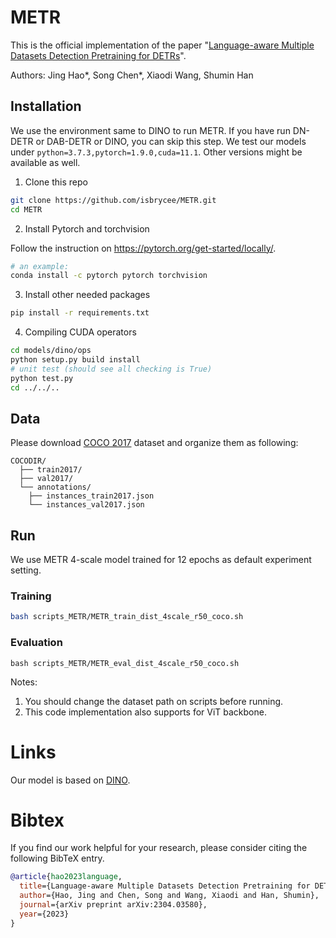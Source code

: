 # METR 

This is the official implementation of the paper "[Language-aware Multiple Datasets Detection Pretraining for DETRs](https://arxiv.org/abs/2304.03580)". 

Authors: Jing Hao*, Song Chen*, Xiaodi Wang, Shumin Han

## Installation
We use the environment same to DINO to run METR. If you have run DN-DETR or DAB-DETR or DINO, you can skip this step.
We test our models under ```python=3.7.3,pytorch=1.9.0,cuda=11.1```. Other versions might be available as well.

1. Clone this repo
```sh
git clone https://github.com/isbrycee/METR.git
cd METR
```

2. Install Pytorch and torchvision

Follow the instruction on https://pytorch.org/get-started/locally/.
```sh
# an example:
conda install -c pytorch pytorch torchvision
```

3. Install other needed packages
```sh
pip install -r requirements.txt
```

4. Compiling CUDA operators
```sh
cd models/dino/ops
python setup.py build install
# unit test (should see all checking is True)
python test.py
cd ../../..
```

## Data
Please download [COCO 2017](https://cocodataset.org/) dataset and organize them as following:
```
COCODIR/
  ├── train2017/
  ├── val2017/
  └── annotations/
  	├── instances_train2017.json
  	└── instances_val2017.json
```

## Run
We use METR 4-scale model trained for 12 epochs as default experiment setting.

### Training

```sh
bash scripts_METR/METR_train_dist_4scale_r50_coco.sh

```

### Evaluation
```
bash scripts_METR/METR_eval_dist_4scale_r50_coco.sh
```
Notes:
1. You should change the dataset path on scripts before running.
2. This code implementation also supports for ViT backbone.

# Links
Our model is based on [DINO](https://arxiv.org/abs/2203.03605).


# Bibtex
If you find our work helpful for your research, please consider citing the following BibTeX entry.   
```bibtex
@article{hao2023language,
  title={Language-aware Multiple Datasets Detection Pretraining for DETRs},
  author={Hao, Jing and Chen, Song and Wang, Xiaodi and Han, Shumin},
  journal={arXiv preprint arXiv:2304.03580},
  year={2023}
}
```
